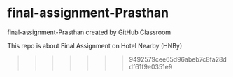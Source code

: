 # final-assignment-Prasthan
final-assignment-Prasthan created by GitHub Classroom

This repo is about Final Assignment on Hotel Nearby (HNBy)
>>>>>>> 9492579cee65d96abeb7c8fa28ddf61f9e0351e9
